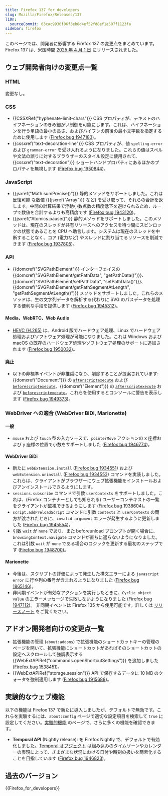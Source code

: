 ```yaml
---
title: Firefox 137 for developers
slug: Mozilla/Firefox/Releases/137
l10n:
  sourceCommit: 63cac9936f06f3eb8d4ef52fd8ef1e507f1123fa
sidebar: firefox
---
```


このページでは、開発者に影響する Firefox 137 の変更点をまとめています。
Firefox 137 は、米国時間 [2025 年 4 月 1 日](https://whattrainisitnow.com/release/?version=137) にリリースされました。

## ウェブ開発者向けの変更点一覧

### HTML

変更なし。

### CSS

- {{CSSXRef("hyphenate-limit-chars")}} CSS プロパティが、テキストのハイフネーションのきめ細かい制御を可能にします。これは、ハイフネーションを行う単語の最小の長さ、およびハイフンの前後の最小文字数を指定するために使用します ([Firefox bug 1947183](https://bugzil.la/1947183))。
- {{cssxref("text-decoration-line")}} CSS プロパティが、値 `spelling-error` および `grammar-error` を受け入れるようになりました。これらの値はスペルや文法の誤りに対するブラウザーのスタイル設定に使用されて、{{cssxref("text-decoration")}} ショートハンドプロパティにあるほかのプロパティを無視します ([Firefox bug 1950844](https://bugzil.la/1950844))。

### JavaScript

- {{jsxref("Math.sumPrecise()")}} 静的メソッドをサポートしました。これは [反復可能](/ja/docs/Web/JavaScript/Reference/Iteration_protocols#反復可能プロトコル) な数値 ({{jsxref("Array")}} など) を受け取って、それらの合計を返します。中間の計算結果で浮動小数点数の精度低下を避けられるため、ループで数値を合計するよりも高精度です ([Firefox bug 1943120](https://bugzil.la/1943120))。
- {{jsxref("Atomics.pause()")}} 静的メソッドをサポートしました。このメソッドは、現在のスレッドが共有リソースへのアクセスを待つ間にスピンロックの状態であることを CPU へ助言します。システムは現在のスレッドを中断することなく、コア (電力など) やスレッドに割り当てるリソースを削減できます ([Firefox bug 1937805](https://bugzil.la/1937805))。

### API

- {{domxref("SVGPathElement")}} インターフェイスの {{domxref("SVGPathElement/getPathData", "getPathData()")}}、{{domxref("SVGPathElement/setPathData", "setPathData()")}}、{{domxref("SVGPathElement/getPathSegmentAtLength", "getPathSegmentAtLength()")}} メソッドをサポートしました。これらのメソッドは、生の文字列データを解析する代わりに SVG のパスデータを処理する便利な手段を提供します ([Firefox bug 1945312](https://bugzil.la/1945312))。

#### Media、WebRTC、Web Audio

- [HEVC (H.265)](/ja/docs/Web/Media/Guides/Formats/Video_codecs#hevc_h.265) は、Android 版でハードウェア処理、Linux でハードウェア処理およびソフトウェア処理が可能になりました。これは Windows および macOS の既存のハードウェア処理やソフトウェア処理のサポートに追加されます ([Firefox bug 1950032](https://bugzil.la/1950032))。

#### 廃止

- 以下の非標準イベントが非推奨になり、削除することが提案されています: {{domxref("Document")}} の [`afterscriptexecute`](/ja/docs/Web/API/Document/afterscriptexecute_event) および[`beforescriptexecute`](/ja/docs/Web/API/Document/beforescriptexecute_event)、{{domxref("Element")}} の [`afterscriptexecute`](/ja/docs/Web/API/Element/afterscriptexecute_event) および [`beforescriptexecute`](/ja/docs/Web/API/Element/beforescriptexecute_event)。これらを使用するとコンソールに警告を表示します ([Firefox bug 1949373](https://bugzil.la/1949373))。

### WebDriver への適合 (WebDriver BiDi, Marionette)

#### 一般

- `mouse` および `touch` 型の入力ソースで、`pointerMove` アクションの x 座標および y 座標の位置で小数をサポートしました ([Firefox bug 1946774](https://bugzil.la/1946774))。

#### WebDriver BiDi

- 新たに `webExtension.install` ([Firefox bug 1934551](https://bugzil.la/1934551)) および `webExtension.uninstall` ([Firefox bug 1934553](https://bugzil.la/1934553)) コマンドを実装しました。これらは、クライアントがブラウザーにウェブ拡張機能をインストールおよびアンインストールできるようにします。
- `sessions.subscribe` コマンドで引数 `userContexts` をサポートしました。これは、(Firefox コンテナーとしても知られる) ユーザーコンテキストの一覧をクライアントが監視できるようにします ([Firefox bug 1938604](https://bugzil.la/1938604))。
- `script.addPreloadScript` コマンドに引数 `contexts` と `userContexts` の両方が渡されたときに、`invalid argument` エラーが発生するように更新しました ([Firefox bug 1945554](https://bugzil.la/1945554))。
- 引数 `wait` が `none` であり、また beforeunload プロンプトが開く場合に、`browsingContext.navigate` コマンドが直ちに返らないようになりました。これは引数 `wait` が `none` である場合のロジックを更新する最初のステップです ([Firefox bug 1948700](https://bugzil.la/1948700))。

#### Marionette

- 今後は、スクリプトの評価によって発生した構文エラーによる `javascript error` に行や列の番号が含まれるようになりました ([Firefox bug 1865146](https://bugzil.la/1865146))。
- 非同期イベントが有効なアクションを実行したときに、`Cyclic object value` のエラーメッセージで失敗しないようになりました ([Firefox bug 1947112](https://bugzil.la/1947112))。
  非同期イベントは Firefox 135 から使用可能です。詳しくは [リリースノート](/ja/docs/Mozilla/Firefox/Releases/135#webdriver_への適合_webdriver_bidi_marionette) をご覧ください。

## アドオン開発者向けの変更点一覧

- 拡張機能の管理 (`about:addons`) で拡張機能のショートカットキーの管理のページを開いて、拡張機能にショートカットがあればそのショートカットの設定へスクロールして強調表示する {{WebExtAPIRef("commands.openShortcutSettings")}} を追加しました ([Firefox bug 1538451](https://bugzil.la/1538451))。
- {{WebExtAPIRef("storage.session")}} API で保存するデータに 10 MB のクォータを強制適用します ([Firefox bug 1915688](https://bugzil.la/1915688))。

## 実験的なウェブ機能

以下の機能は Firefox 137 で新たに導入しましたが、デフォルトで無効です。これらを実験するには、`about:config` ページで適切な設定項目を検索して `true` に設定してください。[実験的機能](/ja/docs/Mozilla/Firefox/Experimental_features) のページで、さらに多くの機能を確認できます。

- **Temporal API** (Nightly release): を Firefox Nightly で、デフォルトで有効化しました。[Temporal オブジェクト](/ja/docs/Web/JavaScript/Reference/Global_Objects/Temporal) は組み込みのタイムゾーンやカレンダーの表現によって、さまざまな状況における日付や時刻の扱いを簡素化することを目指しています ([Firefox bug 1946823](https://bugzil.la/1946823))。

## 過去のバージョン

{{Firefox_for_developers}}

